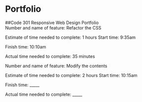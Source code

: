 # Portfolio
##Code 301 Responsive Web Design Portfolio
<br>
Number and name of feature: Refactor the CSS

Estimate of time needed to complete: 1 hours
Start time: 9:35am

Finish time: 10:10am

Actual time needed to complete: 35 minutes

Number and name of feature: Modify the contents

Estimate of time needed to complete: 2 hours
Start time: 10:15am

Finish time: _____

Actual time needed to complete: _____